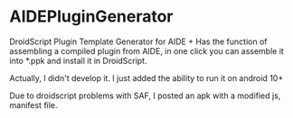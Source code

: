 # AIDEPluginGenerator
DroidScript Plugin Template Generator for AIDE + Has the function of assembling a compiled plugin from AIDE, in one click you can assemble it into *.ppk and install it in DroidScript.

Actually, I didn't develop it. I just added the ability to run it on android 10+

Due to droidscript problems with SAF, I posted an apk with a modified js, manifest file.

